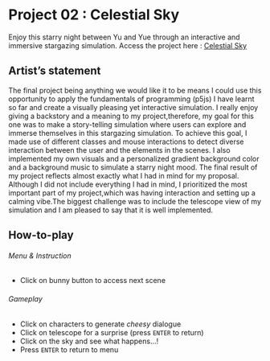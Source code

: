 # Project 02 : Celestial Sky
Enjoy this starry night between Yu and Yue through an interactive and immersive stargazing simulation. 
Access the project here : [Celestial Sky](https://stphnied.github.io/cart253/projects/project2/)

## Artist’s statement
The final project being anything we would like it to be means I could use this opportunity to apply the fundamentals of programming (p5js) I have learnt so far and create a visually pleasing yet interactive simulation. I really enjoy giving a backstory and a meaning to my project,therefore, my goal for this one was to make a story-telling simulation where users can explore and immerse themselves in this stargazing simulation. To achieve this goal, I made use of  different classes and mouse interactions to detect diverse interaction between the user and the elements in the scenes. I also implemented my own visuals and a personalized gradient background color and  a background music to simulate a starry night mood. The final result of my project reflects almost exactly what I had in mind for my proposal. Although I did not include everything I had in mind, I prioritized the most important part of my project,which was having interaction and setting up a calming vibe.The biggest challenge was to include the telescope view of my simulation and I am pleased to say that it is well implemented. 

## How-to-play
######  Menu & Instruction
- Click on bunny button to access next scene

###### Gameplay 
- Click on characters to generate *cheesy* dialogue
- Click on telescope for a surprise (press `ENTER` to return)
- Click on the sky and see what happens...!
- Press `ENTER` to return to menu

